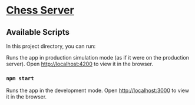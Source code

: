 # [Chess Server](https://chess.mohammadanwar.dev)

## Available Scripts
In this project directory, you can run:

Runs the app in production simulation mode (as if it were on the production server).
Open [http://localhost:4200](http://localhost:4200) to view it in the browser.<br />

### `npm start`

Runs the app in the development mode.
Open [http://localhost:3000](http://localhost:3000) to view it in the browser.<br />
